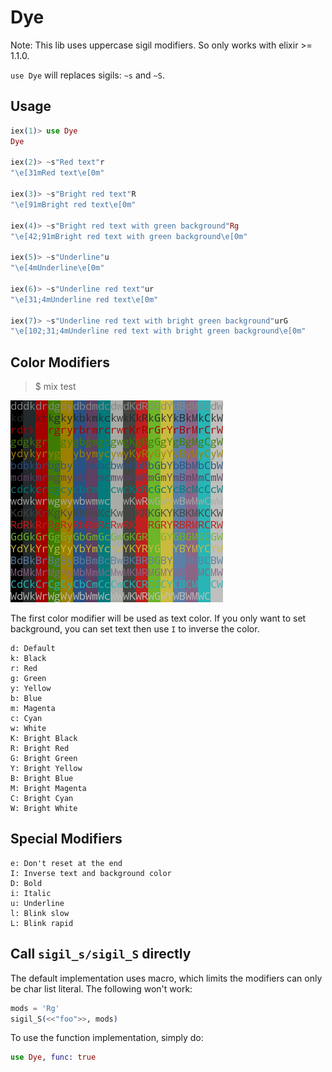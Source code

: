 Dye
===

Note: This lib uses uppercase sigil modifiers. So only works with elixir >= 1.1.0.

`use Dye` will replaces sigils: `~s` and `~S`.


## Usage

```elixir
iex(1)> use Dye
Dye

iex(2)> ~s"Red text"r
"\e[31mRed text\e[0m"

iex(3)> ~s"Bright red text"R
"\e[91mBright red text\e[0m"

iex(4)> ~s"Bright red text with green background"Rg
"\e[42;91mBright red text with green background\e[0m"

iex(5)> ~s"Underline"u
"\e[4mUnderline\e[0m"

iex(6)> ~s"Underline red text"ur
"\e[31;4mUnderline red text\e[0m"

iex(7)> ~s"Underline red text with bright green background"urG
"\e[102;31;4mUnderline red text with bright green background\e[0m"
```


## Color Modifiers

> $ mix test

![Color modifiers demo](https://github.com/Kabie/dye/raw/master/priv/demo.png)

The first color modifier will be used as text color. If you only want to set background, you can set text then use `I` to inverse the color.

```
d: Default
k: Black
r: Red
g: Green
y: Yellow
b: Blue
m: Magenta
c: Cyan
w: White
K: Bright Black
R: Bright Red
G: Bright Green
Y: Bright Yellow
B: Bright Blue
M: Bright Magenta
C: Bright Cyan
W: Bright White
```


## Special Modifiers

```
e: Don't reset at the end
I: Inverse text and background color
D: Bold
i: Italic
u: Underline
l: Blink slow
L: Blink rapid
```


## Call `sigil_s/sigil_S` directly

The default implementation uses macro, which limits the modifiers can only be char list literal. The following won't work:

```elixir
mods = 'Rg'
sigil_S(<<"foo">>, mods)
```

To use the function implementation, simply do:

```elixir
use Dye, func: true
```
